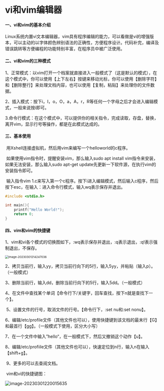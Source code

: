 # vi和vim编辑器



#### 一、vi和vim的基本介绍

​	Linux系统内置vi文本编辑器，vim具有程序编辑的能力，可以看做是vi的增强版本，可以主动的以字体颜色辨别语法的正确性，方便程序设计。代码补完，编译及错误跳转等方便编程的功能特别丰富，在程序员中被广泛使用。



#### 二、vi和vim的三种模式	

​	1、正常模式：以vim打开一个档案就直接进入一般模式了（这是默认的模式），在这个模式中，你可以使用【上下左右】按键来移动光标，你可以使用【删除字符】和【删除整行】来处理文档内容，也可以使用【复制，粘贴】来处理你的文件数据。

​	2、插入模式：按下i，I，o，O，a，A，r，R等任何一个字母之后才会进入编辑模式，一般来说按i即可。

​	3.命令行模式：在这个模式中，可以提供你的相关指令，完成读取，存盘，替换，离开vim，显示行号等操作，都是在此模式达成的。



#### 三、基本使用

​	用Xshell连接虚拟机，然后用vim来编写一个helloworld的c程序。

​	如果使用vim指令时，提醒安装vim，那么输入sudo apt install vim指令来安装，如果无法安装，那么输入sudo apt-get update先更新一下软件源，在执行vim的安装指令即可。

​	输入指令vim 1.c来写入第一个c程序。按下i进入编辑模式，然后输入c程序，然后按下esc，在输入：进入命令行模式，输入wq表示保存并退出。

```c
#include <stdio.h>

int main(){
    printf("Hello World!");
    return 0;
}
```



#### 四、vim和vim的快捷键

​	1、vim和vi各个模式的切换图如下，:wq表示保存并退出，:q表示退出，:q!表示强制退出，不保存。

<img src="C:\Users\MJ\AppData\Roaming\Typora\typora-user-images\image-20230301214247036.png" alt="image-20230301214247036" style="zoom: 67%;" />

​    2、拷贝当前行，输入yy，拷贝当前行向下的5行，输入5yy，并粘贴（输入p）。（一般模式）

​	3、删除当前行，输入dd，删除当前行向下的5行，输入5dd。（一般模式）

​	4、在文件中查找某个单词【命令行下/关键字，回车查找，按下n就是查找下一个】。

​	5、设置文件的行号，取消文件的行号。【命令行下，:set nu和:set nonu】。

​	6、编辑/etc/profile文件（其他文件也可以），使用快捷键到该文档的最末行【G】和最首行【gg】。（一般模式下使用，区分大小写）

​	7、在一个文件中输入”hello“，在一般模式下，然后又撤销这个动作【u】。

​	8、编辑/etc/profiile文件（其他文件也可以），快速定位到n行，输入n在输入【shift+g】。

​	9、更多的可以去查阅文档。

​	vim和vi的快捷键图：

![image-20230301220015635](C:\Users\MJ\AppData\Roaming\Typora\typora-user-images\image-20230301220015635.png)
